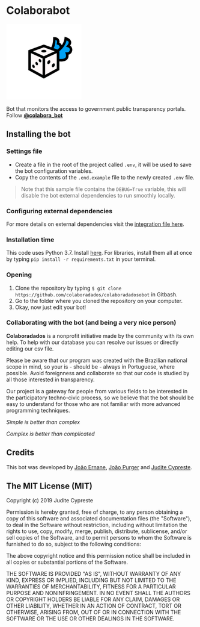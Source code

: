 # Colaborabot


<a href="https://twitter.com/colaboradados"> <img src="colaboradados_twitter_logo.png" width="200"></a>

Bot that monitors the access to government public transparency portals.
Follow [**@colabora_bot**](https://twitter.com/colabora_bot)

## Installing the bot

### Settings file
- Create a file in the root of the project called `.env`, it will be used to save the bot configuration variables.
- Copy the contents of the `.end.example` file to the newly created `.env` file.
> Note that this sample file contains the `DEBUG=True` variable, this will disable the bot external dependencies to run smoothly locally.

### Configuring external dependencies
For more details on external dependencies visit the [integration file here](/docs/INTEGRACOES-en.md).

### Installation time

This code uses Python 3.7. Install [here](https://www.python.org/downloads/).
For libraries, install them all at once by typing `pip install -r requirements.txt` in your terminal.

### Opening

1. Clone the repository by typing `$ git clone https://github.com/colaboradados/colaboradadosobot` in Gitbash.
2. Go to the folder where you cloned the repository on your computer.
3. Okay, now just edit your bot!

### Collaborating with the bot (and being a very nice person)

**Colaboradados** is a nonprofit initiative made by the community with its own help. To help with our database you can resolve our issues or directly editing our csv file.

Please be aware that our program was created with the Brazilian national scope in mind, so your is - should be - always in Portuguese, where possible. Avoid foreignness and collaborate so that our code is studied by all those interested in transparency.

Our project is a gateway for people from various fields to be interested in the participatory techno-civic process, so we believe that the bot should be easy to understand for those who are not familiar with more advanced programming techniques.

_Simple is better than complex_

_Complex is better than complicated_

## Credits

This bot was developed by [João Ernane](https://github.com/jovemadulto), [João Purger](https://github.com/JCPurger) and [Judite Cypreste](https://juditecypreste.github.io).

## The MIT License (MIT)

Copyright (c) 2019 Judite Cypreste

Permission is hereby granted, free of charge, to any person obtaining a copy of this software and associated documentation files (the "Software"), to deal in the Software without restriction, including without limitation the rights to use, copy, modify, merge, publish, distribute, sublicense, and/or sell copies of the Software, and to permit persons to whom the Software is furnished to do so, subject to the following conditions:

The above copyright notice and this permission notice shall be included in all copies or substantial portions of the Software.

THE SOFTWARE IS PROVIDED "AS IS", WITHOUT WARRANTY OF ANY KIND, EXPRESS OR IMPLIED, INCLUDING BUT NOT LIMITED TO THE WARRANTIES OF MERCHANTABILITY, FITNESS FOR A PARTICULAR PURPOSE AND NONINFRINGEMENT. IN NO EVENT SHALL THE AUTHORS OR COPYRIGHT HOLDERS BE LIABLE FOR ANY CLAIM, DAMAGES OR OTHER LIABILITY, WHETHER IN AN ACTION OF CONTRACT, TORT OR OTHERWISE, ARISING FROM, OUT OF OR IN CONNECTION WITH THE SOFTWARE OR THE USE OR OTHER DEALINGS IN THE SOFTWARE.

